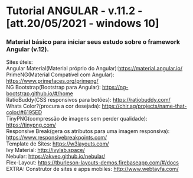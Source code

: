 # Tutorial ANGULAR - v.11.2 - [att.20/05/2021 - windows 10]
### Material básico para iniciar seus estudo sobre o framework Angular (v.12).

Sites úteis:<br>
Angular Material(Material próprio do Angular):https://material.angular.io/ <br>
PrimeNG(Material Compatível com Angular): https://www.primefaces.org/primeng/<br>
NG Bootstrap(Bootstrap para Angular): https://ng-bootstrap.github.io/#/home <br>
RatioBuddy(CSS responsivos para botões): https://ratiobuddy.com/ <br>
Whats Color?(procura a cor desejada): https://chir.ag/projects/name-that-color/#6195ED <br>
TinyPNG(compressão de imagens sem perder qualidade): https://tinypng.com/ <br>
Responsive Break(gera os atributos para uma imagem responsiva): https://www.responsivebreakpoints.com/ <br>
Template de Sites: https://w3layouts.com/ <br>
Ivy Material: http://ivylab.space/ <br>
Nebular: https://akveo.github.io/nebular/ <br>
Flex-Layout: https://tburleson-layouts-demos.firebaseapp.com/#/docs <br>
EXTRA: Construtor de sites e apps mobiles: http://www.webtayfa.com/<br>
